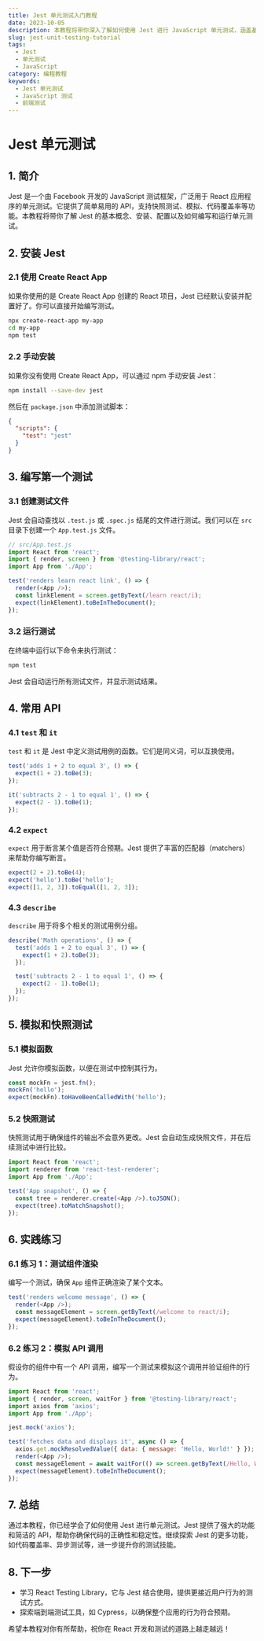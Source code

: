 ```yaml
---
title: Jest 单元测试入门教程
date: 2023-10-05
description: 本教程将带你深入了解如何使用 Jest 进行 JavaScript 单元测试，涵盖基础概念、常用功能及高级技巧。
slug: jest-unit-testing-tutorial
tags:
  - Jest
  - 单元测试
  - JavaScript
category: 编程教程
keywords:
  - Jest 单元测试
  - JavaScript 测试
  - 前端测试
---
```


# Jest 单元测试

## 1. 简介

Jest 是一个由 Facebook 开发的 JavaScript 测试框架，广泛用于 React 应用程序的单元测试。它提供了简单易用的 API，支持快照测试、模拟、代码覆盖率等功能。本教程将带你了解 Jest 的基本概念、安装、配置以及如何编写和运行单元测试。

## 2. 安装 Jest

### 2.1 使用 Create React App

如果你使用的是 Create React App 创建的 React 项目，Jest 已经默认安装并配置好了。你可以直接开始编写测试。

```bash
npx create-react-app my-app
cd my-app
npm test
```

### 2.2 手动安装

如果你没有使用 Create React App，可以通过 npm 手动安装 Jest：

```bash
npm install --save-dev jest
```

然后在 `package.json` 中添加测试脚本：

```json
{
  "scripts": {
    "test": "jest"
  }
}
```

## 3. 编写第一个测试

### 3.1 创建测试文件

Jest 会自动查找以 `.test.js` 或 `.spec.js` 结尾的文件进行测试。我们可以在 `src` 目录下创建一个 `App.test.js` 文件。

```javascript
// src/App.test.js
import React from 'react';
import { render, screen } from '@testing-library/react';
import App from './App';

test('renders learn react link', () => {
  render(<App />);
  const linkElement = screen.getByText(/learn react/i);
  expect(linkElement).toBeInTheDocument();
});
```

### 3.2 运行测试

在终端中运行以下命令来执行测试：

```bash
npm test
```

Jest 会自动运行所有测试文件，并显示测试结果。

## 4. 常用 API

### 4.1 `test` 和 `it`

`test` 和 `it` 是 Jest 中定义测试用例的函数。它们是同义词，可以互换使用。

```javascript
test('adds 1 + 2 to equal 3', () => {
  expect(1 + 2).toBe(3);
});

it('subtracts 2 - 1 to equal 1', () => {
  expect(2 - 1).toBe(1);
});
```

### 4.2 `expect`

`expect` 用于断言某个值是否符合预期。Jest 提供了丰富的匹配器（matchers）来帮助你编写断言。

```javascript
expect(2 + 2).toBe(4);
expect('hello').toBe('hello');
expect([1, 2, 3]).toEqual([1, 2, 3]);
```

### 4.3 `describe`

`describe` 用于将多个相关的测试用例分组。

```javascript
describe('Math operations', () => {
  test('adds 1 + 2 to equal 3', () => {
    expect(1 + 2).toBe(3);
  });

  test('subtracts 2 - 1 to equal 1', () => {
    expect(2 - 1).toBe(1);
  });
});
```

## 5. 模拟和快照测试

### 5.1 模拟函数

Jest 允许你模拟函数，以便在测试中控制其行为。

```javascript
const mockFn = jest.fn();
mockFn('hello');
expect(mockFn).toHaveBeenCalledWith('hello');
```

### 5.2 快照测试

快照测试用于确保组件的输出不会意外更改。Jest 会自动生成快照文件，并在后续测试中进行比较。

```javascript
import React from 'react';
import renderer from 'react-test-renderer';
import App from './App';

test('App snapshot', () => {
  const tree = renderer.create(<App />).toJSON();
  expect(tree).toMatchSnapshot();
});
```

## 6. 实践练习

### 6.1 练习 1：测试组件渲染

编写一个测试，确保 `App` 组件正确渲染了某个文本。

```javascript
test('renders welcome message', () => {
  render(<App />);
  const messageElement = screen.getByText(/welcome to react/i);
  expect(messageElement).toBeInTheDocument();
});
```

### 6.2 练习 2：模拟 API 调用

假设你的组件中有一个 API 调用，编写一个测试来模拟这个调用并验证组件的行为。

```javascript
import React from 'react';
import { render, screen, waitFor } from '@testing-library/react';
import axios from 'axios';
import App from './App';

jest.mock('axios');

test('fetches data and displays it', async () => {
  axios.get.mockResolvedValue({ data: { message: 'Hello, World!' } });
  render(<App />);
  const messageElement = await waitFor(() => screen.getByText(/Hello, World!/i));
  expect(messageElement).toBeInTheDocument();
});
```

## 7. 总结

通过本教程，你已经学会了如何使用 Jest 进行单元测试。Jest 提供了强大的功能和简洁的 API，帮助你确保代码的正确性和稳定性。继续探索 Jest 的更多功能，如代码覆盖率、异步测试等，进一步提升你的测试技能。

## 8. 下一步

- 学习 React Testing Library，它与 Jest 结合使用，提供更接近用户行为的测试方式。
- 探索端到端测试工具，如 Cypress，以确保整个应用的行为符合预期。

希望本教程对你有所帮助，祝你在 React 开发和测试的道路上越走越远！